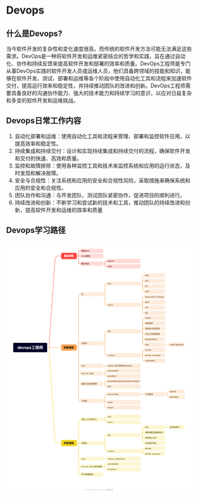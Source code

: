 # Devops

## 什么是Devops?

当今软件开发的复杂性和变化速度很高，而传统的软件开发方法可能无法满足这些需求。DevOps是一种将软件开发和运维紧密结合的哲学和实践，旨在通过自动化、协作和持续反馈来提高软件开发和部署的效率和质量。DevOps工程师是专门从事DevOps实践的软件开发人员或运维人员，他们具备跨领域的技能和知识，能够在软件开发、测试、部署和运维等各个阶段中使用自动化工具和流程来加速软件交付，提高运行效率和稳定性，并持续推动团队的改进和创新。DevOps工程师需要具备良好的沟通协作能力、强大的技术能力和持续学习的意识，以应对日益复杂和多变的软件开发和运维挑战。

## Devops日常工作内容

1. 自动化部署和运维：使用自动化工具和流程来管理、部署和监控软件应用，以提高效率和稳定性。
2. 持续集成和持续交付：设计和实现持续集成和持续交付的流程，确保软件开发和交付的快速、高效和质量。
3. 监控和故障排除：使用各种监控工具和技术来监控系统和应用的运行状态，及时发现和解决故障。
4. 安全与合规性：关注系统和应用的安全和合规性风险，采取措施来确保系统和应用的安全和合规性。
5. 团队协作和沟通：与开发团队、测试团队紧密协作，促进项目的顺利进行。
6. 持续改进和创新：不断学习和尝试新的技术和工具，推动团队的持续改进和创新，提高软件开发和运维的效率和质量

## Devops学习路径

![Devops学习路径](./images/devops-learn-path.png)
